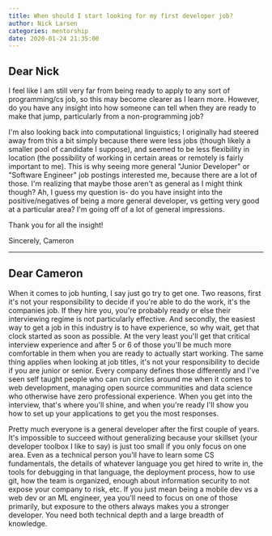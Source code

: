 ```yaml
---
title: When should I start looking for my first developer job?
author: Nick Larsen
categories: mentorship
date: 2020-01-24 21:35:00
---
```



## Dear Nick

I feel like I am still very far from being ready to apply to any sort of programming/cs job, so this may become clearer as I learn more. However, do you have any insight into how someone can tell when they are ready to make that jump, particularly from a non-programming job?

I'm also looking back into computational linguistics; I originally had steered away from this a bit simply because there were less jobs (though likely a smaller pool of candidate I suppose), and seemed to be less flexibility in location (the possibility of working in certain areas or remotely is fairly important to me). This is why seeing more general "Junior Developer" or "Software Engineer" job postings interested me, because there are a lot of those. I'm realizing that maybe those aren't as general as I might think though? Ah, I guess my question is- do you have insight into the positive/negatives of being a more general developer, vs getting very good at a particular area? I'm going off of a lot of general impressions.

Thank you for all the insight!

Sincerely,
Cameron

---

## Dear Cameron

When it comes to job hunting, I say just go try to get one.  Two reasons, first it's not your responsibility to decide if you're able to do the work, it's the companies job.  If they hire you, you're probably ready or else their interviewing regime is not particularly effective.  And secondly, the easiest way to get a job in this industry is to have experience, so why wait, get that clock started as soon as possible.  At the very least you'll get that critical interview experience and after 5 or 6 of those you'll be much more comfortable in them when you are ready to actually start working.  The same thing applies when looking at job titles, it's not your responsibility to decide if you are junior or senior.  Every company defines those differently and I've seen self taught people who can run circles around me when it comes to web development, managing open source communities and data science who otherwise have zero professional experience.  When you get into the interview, that's where you'll shine, and when you're ready I'll show you how to set up your applications to get you the most responses.

Pretty much everyone is a general developer after the first couple of years.  It's impossible to succeed without generalizing because your skillset (your developer toolbox I like to say) is just too small if you only focus on one area.  Even as a technical person you'll have to learn some CS fundamentals, the details of whatever language you get hired to write in, the tools for debugging in that language, the deployment process, how to use git, how the team is organized, enough about information security to not expose your company to risk, etc.  If you just mean being a mobile dev vs a web dev or an ML engineer, yea you'll need to focus on one of those primarily, but exposure to the others always makes you a stronger developer.  You need both technical depth and a large breadth of knowledge.

